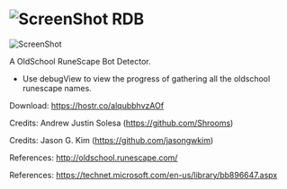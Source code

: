![ScreenShot](https://hostr.co/file/970/SFwDihcgfsVI/iconrdb.png) RDB
===

![ScreenShot](https://hostr.co/file/970/TnhrNKFxKtxx/UI.png)

A OldSchool RuneScape Bot Detector.

- Use debugView to view the progress of gathering all the oldschool runescape names.

Download: https://hostr.co/alqubbhvzAOf

Credits: Andrew Justin Solesa (https://github.com/Shrooms)

Credits: Jason G. Kim (https://github.com/jasongwkim)

References: http://oldschool.runescape.com/

References: https://technet.microsoft.com/en-us/library/bb896647.aspx
